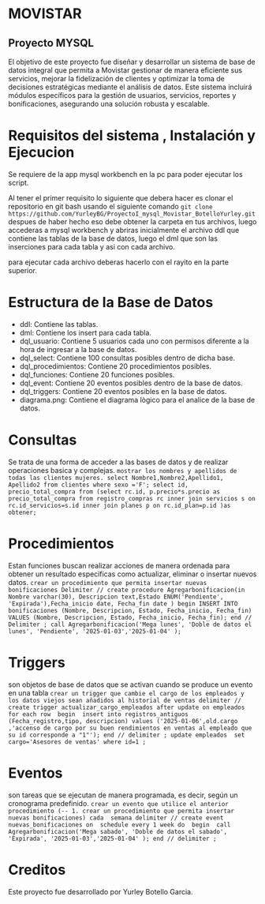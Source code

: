 # MOVISTAR
## Proyecto MYSQL

El objetivo de este proyecto fue diseñar y desarrollar un sistema de base de datos integral que permita a Movistar gestionar de manera eficiente sus servicios, mejorar la fidelización de clientes y optimizar la toma de decisiones estratégicas mediante el análisis de datos. Este sistema incluirá módulos específicos para la gestión de usuarios, servicios, reportes y bonificaciones, asegurando una solución robusta y escalable.

# Requisitos del sistema , Instalación y Ejecucion

Se requiere de la app mysql workbench en la pc  para poder ejecutar los script.

Al tener el primer requisito lo siguiente que debera hacer es clonar el repositorio  en git bash usando el siguiente comando
`git clone https://github.com/YurleyBG/ProyectoI_mysql_Movistar_BotelloYurley.git`
despues de haber hecho eso debe obtener la carpeta en tus archivos, luego accederas a mysql workbench y abriras inicialmente el archivo ddl que contiene las tablas de la base de datos,
luego el dml que son las inserciones para cada tabla y asi con cada archivo.

para ejecutar cada archivo deberas hacerlo con el rayito en la parte superior.

# Estructura de la Base de Datos

+ ddl: Contiene las tablas.
+ dml: Contiene los insert para cada tabla.
+ dql_usuario: Contiene 5 usuarios cada uno con permisos diferente a la hora de ingresar a la base de datos.
+ dql_select: Contiene 100 consultas posibles dentro de dicha base.
+ dql_procedimientos: Contiene 20 procedimientos posibles.
+ dql_funciones: Contiene 20  funciones posibles.
+ dql_event: Contiene 20 eventos posibles dentro de la base de datos.
+ dql_triggers: Contiene 20 eventos posibles en la base de datos.
+ diagrama.png: Contiene el diagrama lògico para el analice de la base de datos.

# Consultas
Se trata de una forma de acceder a las bases de datos y de realizar operaciones basica y complejas.
`
 mostrar los nombres y apellidos de todas las clientes mujeres.
select Nombre1,Nombre2,Apellido1, Apellido2 from clientes where sexo ='F';
select id, precio_total_compra from (select rc.id, p.precio*s.precio as precio_total_compra from registro_compras rc inner join servicios s
on rc.id_servicios=s.id inner join planes p on rc.id_plan=p.id )as obtener;
`
# Procedimientos
Estan funciones buscan realizar acciones de manera ordenada  para obtener un resultado especificas como actualizar, eliminar o insertar nuevos datos.
`
  crear un procedimiento que permita insertar nuevas bonificaciones
  Delimiter //
  create procedure Agregarbonificacion(in Nombre varchar(30), Descripcion text,Estado ENUM('Pendiente', 'Expirada'),Fecha_inicio date,
  Fecha_fin date )
  begin
  	INSERT INTO bonificaciones (Nombre, Descripcion, Estado, Fecha_inicio, Fecha_fin) VALUES (Nombre, Descripcion, Estado, Fecha_inicio, Fecha_fin);
  end // 
  Delimiter ;
  call Agregarbonificacion('Mega lunes', 'Doble de datos el lunes', 'Pendiente', '2025-01-03','2025-01-04' );
`

# Triggers
 son objetos de base de datos que se activan cuando se produce un evento en una tabla
`
 crear un trigger que cambie el cargo de los empleados y los datos viejos sean añadidos al historial de ventas
 delimiter //
 create trigger actualizar_cargo_empleados
 after update on empleados
 for each row 
 begin 
  insert into registros_antiguos (Fecha_registro,tipo, descripcion) values ('2025-01-06',old.cargo ,'accenso de cargo por su buen rendimientos en ventas al empleado que su id corresponde a "1"');
 end //
 delimiter ;
 update empleados  set cargo='Asesores de ventas' where id=1 ;
`
# Eventos
son tareas que se ejecutan de manera programada, es decir, según un cronograma predefinido. 
`
  crear un evento que utilice el anterior procedimiento (-- 1. crear un procedimiento que permita insertar nuevas bonificaciones) cada  semana
delimiter //
create event nuevas_bonificaciones
on  schedule every 1 week
do 
begin 
	call Agregarbonificacion('Mega sabado', 'Doble de datos el sabado', 'Expirada', '2025-01-03','2025-01-04' );
end //
delimiter ;
`
# Creditos
Este proyecto fue desarrollado por Yurley Botello Garcia.


